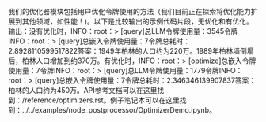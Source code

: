 我们的优化器模块包括用户优化令牌使用的方法（我们目前正在探索将优化能力扩展到其他领域，如性能！)。以下是比较输出的示例代码片段，无优化和有优化。输出：没有优化时，INFO：root：> [query]总LLM令牌使用量：3545令牌INFO：root：> [query]总嵌入令牌使用量：7令牌总耗时：2.8928110599517822答案：1949年柏林的人口约为220万。1989年柏林墙倒塌后，柏林人口增加到约370万。有优化时，INFO：root：> [optimize]总嵌入令牌使用量：7令牌INFO：root：> [query]总LLM令牌使用量：1779令牌INFO：root：> [query]总嵌入令牌使用量：7令牌总耗时：2.346346139907837答案：柏林的人口约为450万。API参考文档可以在这里找到：/reference/optimizers.rst。例子笔记本可以在这里找到：../../examples/node_postprocessor/OptimizerDemo.ipynb。